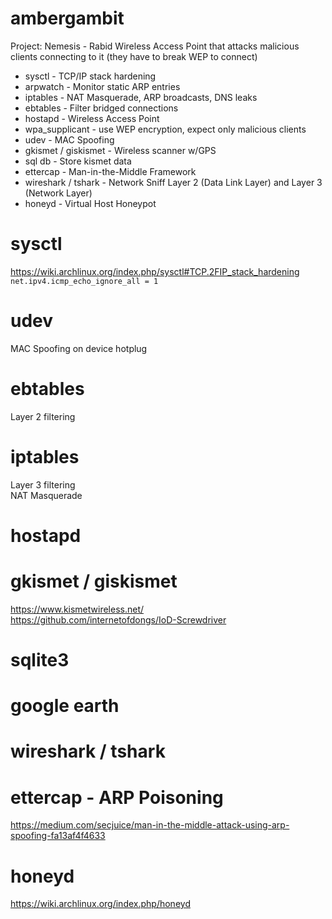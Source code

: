 # ambergambit  
Project: Nemesis - Rabid Wireless Access Point that attacks malicious clients connecting to it (they have to break WEP to connect)
* sysctl - TCP/IP stack hardening  
* arpwatch - Monitor static ARP entries  
* iptables - NAT Masquerade, ARP broadcasts, DNS leaks  
* ebtables - Filter bridged connections  
* hostapd - Wireless Access Point  
* wpa_supplicant - use WEP encryption, expect only malicious clients  
* udev - MAC Spoofing  
* gkismet / giskismet - Wireless scanner w/GPS  
* sql db - Store kismet data  
* ettercap - Man-in-the-Middle Framework
* wireshark / tshark - Network Sniff Layer 2 (Data Link Layer) and Layer 3 (Network Layer)  
* honeyd - Virtual Host Honeypot  


# sysctl  
https://wiki.archlinux.org/index.php/sysctl#TCP.2FIP_stack_hardening  
`net.ipv4.icmp_echo_ignore_all = 1`  


# udev  
MAC Spoofing on device hotplug  


# ebtables  
Layer 2 filtering  


# iptables  
Layer 3 filtering  
NAT Masquerade  


# hostapd  


# gkismet / giskismet  
https://www.kismetwireless.net/  
https://github.com/internetofdongs/IoD-Screwdriver  


# sqlite3  


# google earth  


# wireshark / tshark  


# ettercap - ARP Poisoning  
https://medium.com/secjuice/man-in-the-middle-attack-using-arp-spoofing-fa13af4f4633  


# honeyd  
https://wiki.archlinux.org/index.php/honeyd  


